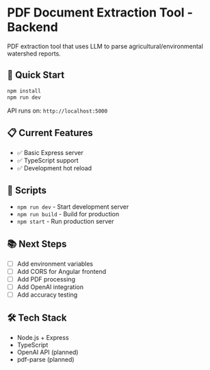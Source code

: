 # PDF Document Extraction Tool - Backend

PDF extraction tool that uses LLM to parse agricultural/environmental watershed reports.

## 🚀 Quick Start

```bash
npm install
npm run dev
```

API runs on: `http://localhost:5000`

## 📋 Current Features

- ✅ Basic Express server
- ✅ TypeScript support
- ✅ Development hot reload

## 🔧 Scripts

- `npm run dev` - Start development server
- `npm run build` - Build for production
- `npm start` - Run production server

## 📚 Next Steps

- [ ] Add environment variables
- [ ] Add CORS for Angular frontend
- [ ] Add PDF processing
- [ ] Add OpenAI integration
- [ ] Add accuracy testing

## 🛠 Tech Stack

- Node.js + Express
- TypeScript
- OpenAI API (planned)
- pdf-parse (planned)
